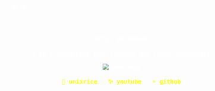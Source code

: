   <head>
    <style>
        body{
            margin-top: 60px;
            margin-bottom: 100px;
            margin-right: 150px;
            margin-left: 80px;
            color: white;
            font-family: sans-serif;
            font-size: large;
            font-weight: bold;
            text-align: center;
            text-decoration: none;
        }
        a {
            text-decoration: none;
            color: yellow;
        }
    </style>
 </head>
 <p align="left"><b><samp>🔴 🟡 🟢</samp></b></p>
 <br>

 <p align="center">
      Hello, I am shaolin<br>
      <br>
      <samp>I am a scripting fan, student and Linux enthusiast<br></samp>
  </p>


<img src="https://github-readme-stats.vercel.app/api?bg_color=12131c&icon_color=afcee0&title_color=d1d1d1&text_color=d1d1d1&border_color=00000000&username=shaolingit&show_icons=true&locale=en&hide=contribs" alt="shaolingit" align="center">
<br>
<p align="center"><b><samp> -
 <a href="https://www.reddit.com/r/unixporn">🌙 unixrice </a>
 ~
 <a href="https://youtube.com/channel/UCOQHLm32PksPNSgt6te0SLQ"> ✨ youtube </a>
 ~
 <a href="https://github.com/shaolingit"> ☀️ github </a>
 - </samp></b></p>

<br>
